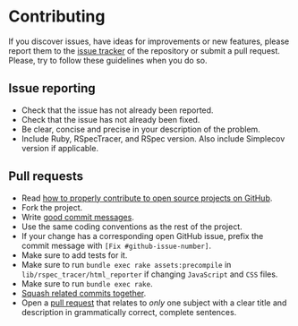 # Contributing

If you discover issues, have ideas for improvements or new features,
please report them to the [issue tracker][1] of the repository or
submit a pull request. Please, try to follow these guidelines when you
do so.

## Issue reporting

- Check that the issue has not already been reported.
- Check that the issue has not already been fixed.
- Be clear, concise and precise in your description of the problem.
- Include Ruby, RSpecTracer, and RSpec version. Also include Simplecov version if applicable.

## Pull requests

- Read [how to properly contribute to open source projects on GitHub][2].
- Fork the project.
- Write [good commit messages][3].
- Use the same coding conventions as the rest of the project.
- If your change has a corresponding open GitHub issue, 
prefix the commit message with `[Fix #github-issue-number]`.
- Make sure to add tests for it.
- Make sure to run `bundle exec rake assets:precompile` in
`lib/rspec_tracer/html_reporter` if changing `JavaScript` and `CSS` files.
- Make sure to run `bundle exec rake`.
- [Squash related commits together][4].
- Open a [pull request][5] that relates to *only* one subject with a 
clear title and description in grammatically correct, complete sentences.

[1]: https://github.com/avmnu-sng/rspec-tracer/issues
[2]: https://www.gun.io/blog/how-to-github-fork-branch-and-pull-request
[3]: https://tbaggery.com/2008/04/19/a-note-about-git-commit-messages.html
[4]: http://gitready.com/advanced/2009/02/10/squashing-commits-with-rebase.html
[5]: https://help.github.com/articles/about-pull-requests
